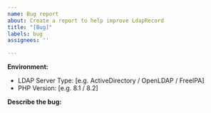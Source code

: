 ```yaml
---
name: Bug report
about: Create a report to help improve LdapRecord
title: "[Bug]"
labels: bug
assignees: ''

---
```


<!--
  Please update the below information with your environment.
  Issues filed without the below information will be closed.
-->
**Environment:**
 - LDAP Server Type: [e.g. ActiveDirectory / OpenLDAP / FreeIPA]
 - PHP Version: [e.g. 8.1 / 8.2]

**Describe the bug:**
